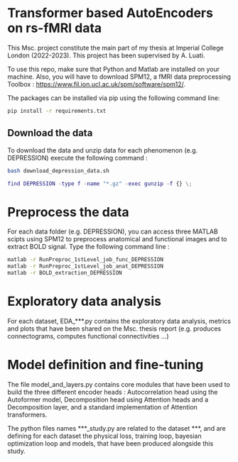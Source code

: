 # Transformer based AutoEncoders on rs-fMRI data
This Msc. project constitute the main part of my thesis at Imperial College London (2022-2023). This project has been supervised by A. Luati. 

To use this repo, make sure that Python and Matlab are installed on your machine. 
Also, you will have to download SPM12, a fMRI data preprocessing Toolbox : https://www.fil.ion.ucl.ac.uk/spm/software/spm12/. 

The packages can be installed via pip using the following command line: 

```bash
pip install -r requirements.txt
```

## Download the data

To download the data and unzip data for each phenomenon (e.g. DEPRESSION) execute the following command : 

```bash
bash download_depression_data.sh
```

```matlab
find DEPRESSION -type f -name "*.gz" -exec gunzip -f {} \;
```

# Preprocess the data

For each data folder (e.g. DEPRESSION), you can access three MATLAB scipts using SPM12 to preprocess anatomical and functional images and to extract BOLD signal. 
Type the following command line : 

```bash
matlab -r RunPreproc_1stLevel_job_func_DEPRESSION
matlab -r RunPreproc_1stLevel_job_anat_DEPRESSION
matlab -r BOLD_extraction_DEPRESSION
```

# Exploratory data analysis

For each dataset, EDA_***.py contains the exploratory data analysis, metrics and plots that have been shared on the Msc. thesis report (e.g. produces connectograms, computes functional connectivities ...)

# Model definition and fine-tuning

The file model_and_layers.py contains core modules that have been used to build the three different encoder heads : Autocorrelation head using the Autoformer model, Decomposition head using Attention heads and a Decomposition layer, and a standard implementation of Attention transformers. 

The python files names ***_study.py are related to the dataset ***, and are defining for each dataset the physical loss, training loop, bayesian optimization loop and models, that have been produced alongside this study. 
